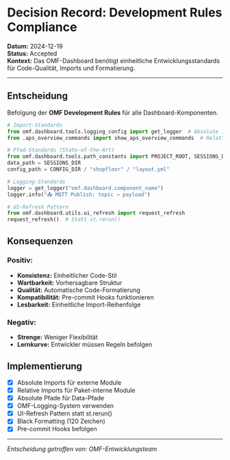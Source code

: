 # Decision Record: Development Rules Compliance

**Datum:** 2024-12-19  
**Status:** Accepted  
**Kontext:** Das OMF-Dashboard benötigt einheitliche Entwicklungsstandards für Code-Qualität, Imports und Formatierung.

---

## Entscheidung

Befolgung der **OMF Development Rules** für alle Dashboard-Komponenten.

```python
# Import-Standards
from omf.dashboard.tools.logging_config import get_logger  # Absolute Imports für externe Module
from .aps_overview_commands import show_aps_overview_commands  # Relative Imports für Paket-interne Module

# Pfad-Standards (State-of-the-Art)
from omf.dashboard.tools.path_constants import PROJECT_ROOT, SESSIONS_DIR, CONFIG_DIR
data_path = SESSIONS_DIR
config_path = CONFIG_DIR / "shopfloor" / "layout.yml"

# Logging-Standards
logger = get_logger("omf.dashboard.component_name")
logger.info("📤 MQTT Publish: topic → payload")

# UI-Refresh Pattern
from omf.dashboard.utils.ui_refresh import request_refresh
request_refresh()  # Statt st.rerun()
```

## Konsequenzen

### Positiv:
- **Konsistenz:** Einheitlicher Code-Stil
- **Wartbarkeit:** Vorhersagbare Struktur
- **Qualität:** Automatische Code-Formatierung
- **Kompatibilität:** Pre-commit Hooks funktionieren
- **Lesbarkeit:** Einheitliche Import-Reihenfolge

### Negativ:
- **Strenge:** Weniger Flexibilität
- **Lernkurve:** Entwickler müssen Regeln befolgen

## Implementierung

- [x] Absolute Imports für externe Module
- [x] Relative Imports für Paket-interne Module
- [x] Absolute Pfade für Data-Pfade
- [x] OMF-Logging-System verwenden
- [x] UI-Refresh Pattern statt st.rerun()
- [x] Black Formatting (120 Zeichen)
- [x] Pre-commit Hooks befolgen

---

*Entscheidung getroffen von: OMF-Entwicklungsteam*
